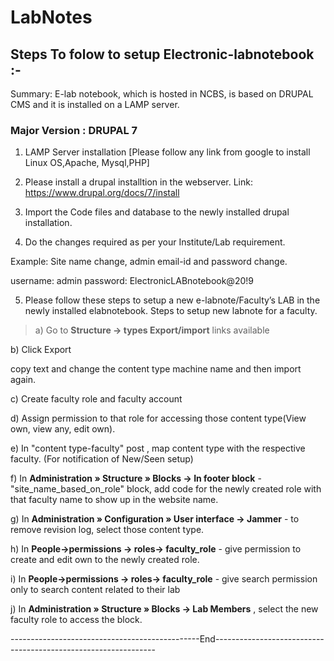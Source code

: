 # LabNotes
## Steps To folow to setup Electronic-labnotebook :-

Summary: E-lab notebook, which is hosted in NCBS, is based on DRUPAL CMS and it is installed on a LAMP server.

### Major Version : DRUPAL 7

1. LAMP Server installation [Please follow any link from google to install Linux OS,Apache, Mysql,PHP]

2. Please install a drupal installtion in the webserver.
Link: https://www.drupal.org/docs/7/install

3. Import the Code files and database to the newly installed drupal installation.
4. Do the changes required as per your Institute/Lab requirement.

Example: Site name change, admin email-id and password change.

username:  admin 
password: ElectronicLABnotebook@20!9

5. Please follow these steps to setup a new e-labnote/Faculty’s LAB in the newly installed elabnotebook. Steps to setup new labnote for a faculty.

> a) Go to **Structure -> types Export/import** links available

b)  Click Export

copy text and change the content type machine name and then import again.

c) Create faculty role and faculty account

d) Assign permission to that role for accessing those content type(View own, view any, edit own).

e) In "content type-faculty" post , map content type with the respective faculty. (For notification of New/Seen setup)

f) In **Administration » Structure » Blocks -> In footer block** - "site_name_based_on_role" block, add code for the newly created role with that faculty name to show up in the website name.

g) In **Administration » Configuration » User interface -> Jammer** - to remove revision log, select those content type.

h) In **People->permissions -> roles-> faculty_role** - give permission to create and edit own to the newly created role.

i) In **People->permissions -> roles-> faculty_role** - give search permission only to search content related to their lab

j) In **Administration » Structure » Blocks -> Lab Members** , select the new faculty role to access the block.


-----------------------------------------------End---------------------------------------------------------------
